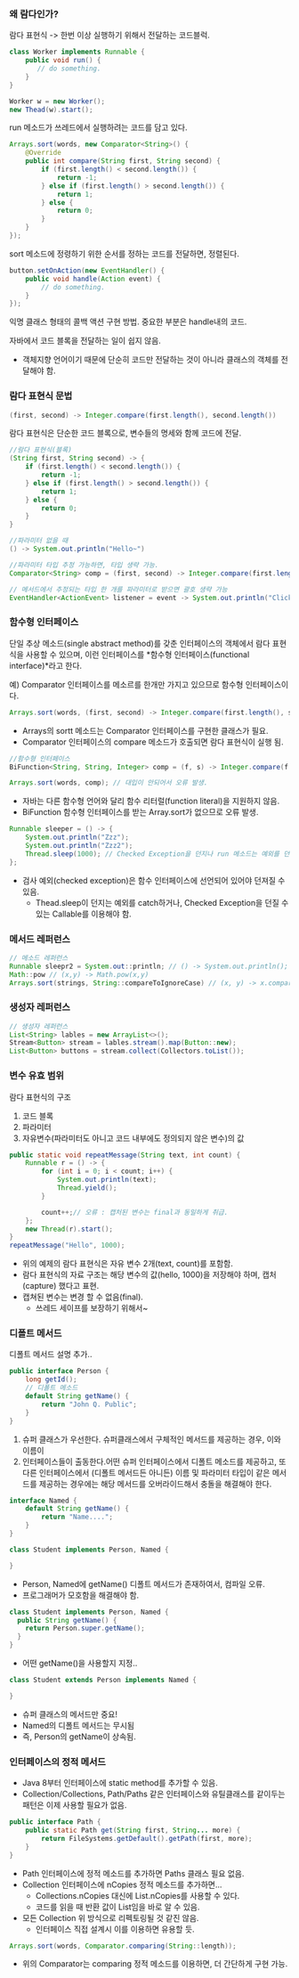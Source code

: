 ### 왜 람다인가?
람다 표현식 -> 한번 이상 실행하기 위해서 전달하는 코드블럭.

````java
class Worker implements Runnable {
    public void run() {
       // do something.
    }
}

Worker w = new Worker();
new Thead(w).start();
````
run 메소드가 쓰레드에서 실행하려는 코드를 담고 있다.


````java
Arrays.sort(words, new Comparator<String>() {
    @Override
    public int compare(String first, String second) {
        if (first.length() < second.length()) {
            return -1;
        } else if (first.length() > second.length()) {
            return 1;
        } else {
            return 0;
        }
    }
});
````
sort 메소드에 정령하기 위한 순서를 정하는 코드를 전달하면, 정렬된다.

````java
button.setOnAction(new EventHandler() {
    public void handle(Action event) {
        // do something.
    }
});
````
익명 클래스 형태의 콜백 액션 구현 방법. 중요한 부분은 handle내의 코드.

자바에서 코드 블록을 전달하는 일이 쉽지 않음.
* 객체지향 언어이기 때문에 단순히 코드만 전달하는 것이 아니라 클래스의 객체를 전달해야 함.

### 람다 표현식 문법
````java
(first, second) -> Integer.compare(first.length(), second.length())
````
람다 표현식은 단순한 코드 블록으로, 변수들의 명세와 함께 코드에 전달.

````java
//람다 표현식(블록)
(String first, String second) -> {
    if (first.length() < second.length()) {
        return -1;
    } else if (first.length() > second.length()) {
        return 1;
    } else {
        return 0;
    }
}

//파라미터 없을 때
() -> System.out.println("Hello~")

//파라미터 타입 추정 가능하면, 타입 생략 가능.
Comparator<String> comp = (first, second) -> Integer.compare(first.length(), second.length()));

// 메서드에서 추정되는 타입 한 개를 파라미터로 받으면 괄호 생략 가능
EventHandler<ActionEvent> listener = event -> System.out.println("Click~");
````

### 함수형 인터페이스
단일 추상 메소드(single abstract method)를 갖춘 인터페이스의 객체에서 람다 표현식을 사용할 수 있으며, 이런 인터페이스를 *함수형 인터페이스(functional interface)*라고 한다.

예) Comparator 인터페이스를 메소르를 한개만 가지고 있으므로 함수형 인터페이스이다.

````java
Arrays.sort(words, (first, second) -> Integer.compare(first.length(), second.length()));
````
* Arrays의 sortt 메소드는 Comparator<String> 인터페이스를 구현한 클래스가 필요.
* Comparator 인터페이스의 compare 메소드가 호출되면 람다 표현식이 실행 됨.

````java
//함수형 인터페이스
BiFunction<String, String, Integer> comp = (f, s) -> Integer.compare(f.length(), s.length());

Arrays.sort(words, comp); // 대입이 안되어서 오류 발생.
````
* 자바는 다른 함수형 언어와 달리 함수 리터럴(function literal)을 지원하지 않음.
* BiFunction 함수형 인터페이스를 받는 Array.sort가 없으므로 오류 발생.

````java
Runnable sleeper = () -> {
    System.out.println("Zzz");
    System.out.println("Zzz2");
    Thread.sleep(1000); // Checked Exception을 던지나 run 메소드는 예외를 던지지 않아서 오류.
};
````
* 검사 예외(checked exception)은 함수 인터페이스에 선언되어 있어야 던져질 수 있음.
    * Thead.sleep이 던지는 예외를 catch하거나, Checked Exception을 던질 수 있는 Callable를 이용해야 함.
 
### 메서드 레퍼런스
````java
// 메소드 레퍼런스
Runnable sleepr2 = System.out::println; // () -> System.out.println();
Math::pow // (x,y) -> Math.pow(x,y)
Arrays.sort(strings, String::compareToIgnoreCase) // (x, y) -> x.compareToIgnoreCase(y)
````

### 생성자 레퍼런스
````java
// 생성자 레퍼런스
List<String> lables = new ArrayList<>();
Stream<Button> stream = lables.stream().map(Button::new);
List<Button> buttons = stream.collect(Collectors.toList());
````

### 변수 유효 범위
람다 표현식의 구조

1. 코드 블록
2. 파라미터
3. 자유변수(파라미터도 아니고 코드 내부에도 정의되지 않은 변수)의 값

````java
public static void repeatMessage(String text, int count) {
    Runnable r = () -> {
        for (int i = 0; i < count; i++) {
            System.out.println(text);
            Thread.yield();
        }

        count++;// 오류 : 캡처된 변수는 final과 동일하게 취급.
    };
    new Thread(r).start();
}
repeatMessage("Hello", 1000);

````
* 위의 예제의 람다 표현식은 자유 변수 2개(text, count)를 포함함.
* 람다 표현식의 자료 구조는 해당 변수의 값(hello, 1000)을 저장해야 하며, 캡처(capture) 했다고 표현.
* 캡쳐된 변수는 변경 할 수 없음(final).
    * 쓰레드 세이프를 보장하기 위해서~

### 디폴트 메서드

디폴트 메서드 설명 추가..

````java
public interface Person {
    long getId();
    // 디폴트 메소드
    default String getName() {
        return "John Q. Public";
    }
}
````

1. 슈퍼 클래스가 우선한다. 슈퍼클래스에서 구체적인 메서드를 제공하는 경우, 이와 이름이 
2. 인터페이스들이 출동한다.어떤 슈퍼 인터페이스에서 디폴트 메소드를 제공하고, 또 다른 인터페이스에서
(디폴트 메서드든 아니든) 이름 및 파라미터 타입이 같은 메서드를 제공하는 경우에는 해당 메서드를
오버라이드해서 충돌을 해결해야 한다.

````java
interface Named {
    default String getName() {
        return "Name....";
    }
}

class Student implements Person, Named {

}
````
* Person, Named에 getName() 디폴트 메서드가 존재하여서, 컴파일 오류.
* 프로그래머가 모호함을 해결해야 함.

````java
class Student implements Person, Named {
  public String getName() {
    return Person.super.getName();
  }
}
````
* 어떤 getName()을 사용할지 지정..

````java
class Student extends Person implements Named {

}
````
* 슈퍼 클래스의 메서드만 중요!
* Named의 디폴트 메서드는 무시됨
* 즉, Person의 getName이 상속됨.

### 인터페이스의 정적 메서드
* Java 8부터 인터페이스에 static method를 추가할 수 있음.
* Collection/Collections, Path/Paths 같은 인터페이스와 유틸클래스를 같이두는 패턴은
이제 사용할 필요가 없음.

````java
public interface Path {
    public static Path get(String first, String... more) {
        return FileSystems.getDefault().getPath(first, more);
    }
}
````
* Path 인터페이스에 정적 메소드를 추가하면 Paths 클래스 필요 없음.
* Collection 인터페이스에 nCopies 정적 메소드를 추가하면...
    * Collections.nCopies 대신에 List.nCopies를 사용할 수 있다.
    * 코드를 읽을 때 반환 값이 List임을 바로 알 수 있음.
* 모든 Collection 위 방식으로 리펙토링될 것 같진 않음.
    * 인터페이스 직접 설계시 이를 이용하면 유용할 듯.

````java
Arrays.sort(words, Comparator.comparing(String::length));
````
* 위의 Comparator는 comparing 정적 메소드를 이용하면, 더 간단하게 구현 가능.